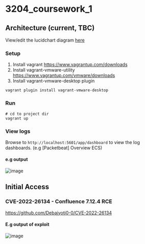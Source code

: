# 3204_coursework_1

## Architecture (current, TBC)
View/edit the lucidchart diagram [here](https://lucid.app/lucidchart/6e6578d6-0ba2-476d-b156-56c140aab2bd/edit?viewport_loc=-393%2C-96%2C2219%2C979%2C0_0&invitationId=inv_5979f7e6-9a73-4b7e-b835-07418f9dae9d#)

### Setup
1. Install vagrant https://www.vagrantup.com/downloads
2. Install vagrant-vmware-utility https://www.vagrantup.com/vmware/downloads
3. Install vagrant-vmware-desktop plugin
```
vagrant plugin install vagrant-vmware-desktop
```

### Run
```
# cd to project dir
vagrant up
```
### View logs
Browse to `http://localhost:5601/app/dashboard` to view the log dashboards. (e.g [Packetbeat] Overview ECS)

#### e.g output
![image](https://user-images.githubusercontent.com/63487456/194748057-f5050b75-1ea5-439a-9d5d-b42525bc67b2.png)

## Initial Access
### CVE-2022-26134 - Confluence 7.12.4 RCE
https://github.com/Debajyoti0-0/CVE-2022-26134

#### E.g output of exploit
![image](https://user-images.githubusercontent.com/63487456/194700550-61e765b9-cc48-4789-88f1-bf01eeb86ac1.png)
